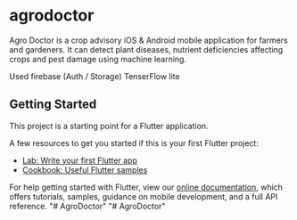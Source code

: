 # agrodoctor

Agro Doctor is a crop advisory iOS & Android mobile application for farmers and 
gardeners. It can detect plant diseases, nutrient deficiencies affecting crops and 
pest damage using machine learning. 

Used firebase (Auth / Storage)
     TenserFlow lite
     




## Getting Started

This project is a starting point for a Flutter application.

A few resources to get you started if this is your first Flutter project:

- [Lab: Write your first Flutter app](https://flutter.dev/docs/get-started/codelab)
- [Cookbook: Useful Flutter samples](https://flutter.dev/docs/cookbook)

For help getting started with Flutter, view our
[online documentation](https://flutter.dev/docs), which offers tutorials,
samples, guidance on mobile development, and a full API reference.
"# AgroDoctor" 
"# AgroDoctor" 
